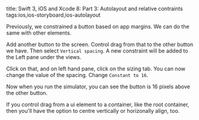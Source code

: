 title: Swift 3, iOS and Xcode 8: Part 3: Autolayout and relative contraints
tags:ios,ios-storyboard,ios-autolayout

Previously, we constrained a button based on app margins. We can do the same with other elements.

Add another button to the screen. Control drag from that to the other button we have. Then select `Vertical spacing`. A new constraint will be added to the Left pane under the views.

Click on that, and on left hand pane, click on the sizing tab. You can now change the value of the spacing. Change `Constant to 16`. 

Now when you run the simulator, you can see the button is 16 pixels above the other button.

If you control drag from a ui element to a container, like the root container, then you'll have the option to centre vertically or horizonally align, too.
